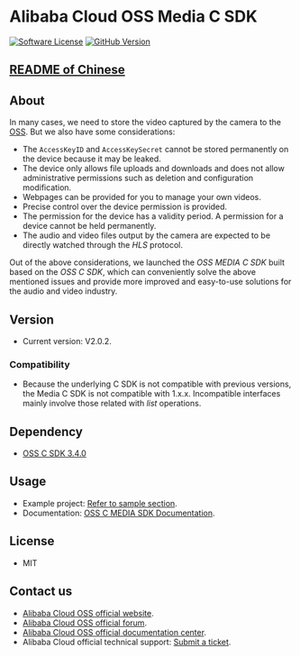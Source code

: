 ﻿# Alibaba Cloud OSS Media C SDK 

[![Software License](https://img.shields.io/badge/license-MIT-brightgreen.svg)](LICENSE)
[![GitHub Version](https://badge.fury.io/gh/aliyun%2Faliyun-media-c-sdk.svg)](https://badge.fury.io/gh/aliyun%2Faliyun-media-c-sdk)


## [README of Chinese](https://github.com/aliyun/aliyun-media-c-sdk/blob/master/README-CN.md)

## About
In many cases, we need to store the video captured by the camera to the [OSS](https://www.aliyun.com/product/oss). But we also have some considerations:

- The `AccessKeyID` and `AccessKeySecret` cannot be stored permanently on the device because it may be leaked.
- The device only allows file uploads and downloads and does not allow administrative permissions such as deletion and configuration modification.
- Webpages can be provided for you to manage your own videos.
- Precise control over the device permission is provided.
- The permission for the device has a validity period. A permission for a device cannot be held permanently.
- The audio and video files output by the camera are expected to be directly watched through the *HLS* protocol.

Out of the above considerations, we launched the *OSS MEDIA C SDK* built based on the *OSS C SDK*, which can conveniently solve the above mentioned issues and provide more improved and easy-to-use solutions for the audio and video industry.

## Version
 - Current version: V2.0.2. 

### Compatibility
- Because the underlying C SDK is not compatible with previous versions, the Media C SDK is not compatible with 1.x.x. Incompatible interfaces mainly involve those related with *list* operations. 

## Dependency
 - [OSS C SDK 3.4.0](https://github.com/aliyun/aliyun-oss-c-sdk)

## Usage
 - Example project: [Refer to sample section](sample/).
 - Documentation: [OSS C MEDIA SDK Documentation](https://help.aliyun.com/document_detail/oss/sdk/media-c-sdk/preface.html). 

## License

- MIT

## Contact us
- [Alibaba Cloud OSS official website](http://oss.aliyun.com).
- [Alibaba Cloud OSS official forum](http://bbs.aliyun.com). 
- [Alibaba Cloud OSS official documentation center](http://www.aliyun.com/product/oss#Docs).
- Alibaba Cloud official technical support: [Submit a ticket](https://workorder.console.aliyun.com/#/ticket/createIndex).
